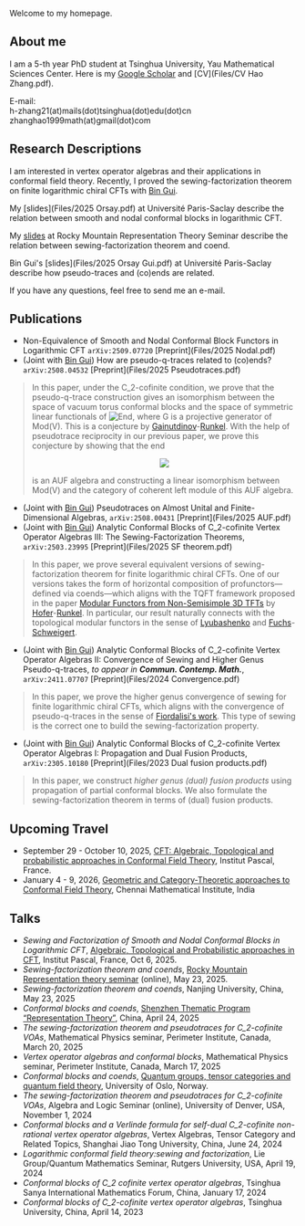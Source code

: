 Welcome to my homepage.

## About me

I am a 5-th year PhD student at Tsinghua University, Yau Mathematical Sciences Center. Here is my [Google Scholar](https://scholar.google.com/citations?user=-IJjsjcAAAAJ&hl=en&oi=sra) and [CV](Files/CV Hao Zhang.pdf).

E-mail: <br>
h-zhang21(at)mails(dot)tsinghua(dot)edu(dot)cn <br>
zhanghao1999math(at)gmail(dot)com

##  Research Descriptions

I am interested in vertex operator algebras and their applications in conformal field theory. Recently, I proved the sewing-factorization theorem on finite logarithmic chiral CFTs with [Bin Gui](https://binguimath.github.io). 

My [slides](Files/2025 Orsay.pdf) at Université Paris-Saclay describe the relation between smooth and nodal conformal blocks in logarithmic CFT.

My [slides](Files/2025.Rocky.Mountain.pdf) at Rocky Mountain Representation Theory Seminar describe the relation between sewing-factorization theorem and coend.

Bin Gui's [slides](Files/2025 Orsay Gui.pdf) at Université Paris-Saclay describe how pseudo-traces and (co)ends are related.

If you have any questions, feel free to send me an e-mail.


## Publications

- Non-Equivalence of Smooth and Nodal Conformal Block Functors in Logarithmic CFT `arXiv:2509.07720` [Preprint](Files/2025 Nodal.pdf)
- (Joint with [Bin Gui](https://binguimath.github.io)) How are pseudo-q-traces related to (co)ends? `arXiv:2508.04532` [Preprint](Files/2025 Pseudotraces.pdf)
> In this paper, under the C_2-cofinite condition, we prove that the pseudo-q-trace construction gives an isomorphism between the space of vacuum torus conformal blocks and the space of symmetric linear functionals of ![End](https://latex.codecogs.com/svg.image?\mathrm{End}_{\mathbb%20V}(\mathbb%20G)), where G is a projective generator of Mod(V). This is a conjecture by [Gainutdinov](https://www.researchgate.net/profile/Azat-Gainutdinov-2)-[Runkel](https://www.math.uni-hamburg.de/home/runkel/). With the help of pseudotrace reciprocity in our previous paper, we prove this conjecture by showing that the end
> <p align="center"> <img src="https://latex.codecogs.com/svg.image?\int_{\mathbb%20X\in%20\mathrm{Mod}(\mathbb%20V)}\mathbb%20X\otimes%20\mathbb%20X'\in%20\mathrm{Mod}(\mathbb%20V\otimes%20\mathbb%20V)"> </p>
>  is an AUF algebra and constructing a linear isomorphism between Mod(V) and the category of coherent left module of this AUF algebra. 
- (Joint with [Bin Gui](https://binguimath.github.io)) Pseudotraces on Almost Unital and Finite-Dimensional Algebras, `arXiv:2508.00431` [Preprint](Files/2025 AUF.pdf)
- (Joint with [Bin Gui](https://binguimath.github.io)) Analytic Conformal Blocks of C_2-cofinite Vertex Operator Algebras III: The Sewing-Factorization Theorems, `arXiv:2503.23995` [Preprint](Files/2025 SF theorem.pdf)
> In this paper, we prove several equivalent versions of sewing-factorization theorem for finite logarithmic chiral CFTs. One of our versions takes the form of horizontal composition of profunctors—defined via coends—which aligns with the TQFT framework proposed in the paper [Modular Functors from Non-Semisimple 3D TFTs](https://arxiv.org/abs/2405.18038) by [Hofer](https://aaron-hofer.github.io/)-[Runkel](https://www.math.uni-hamburg.de/home/runkel/). In particular, our result naturally connects with the topological modular functors in the sense of [Lyubashenko](https://imath.kiev.ua/~lub/) and [Fuchs](https://jfuchs.hotell.kau.se/gen/cont.html)-[Schweigert](https://www.math.uni-hamburg.de/home/schweigert/).
- (Joint with [Bin Gui](https://binguimath.github.io)) Analytic Conformal Blocks of C_2-cofinite Vertex Operator Algebras II: Convergence of Sewing and Higher Genus Pseudo-q-traces, *to appear in **Commun. Contemp. Math.***, `arXiv:2411.07707` [Preprint](Files/2024 Convergence.pdf)
> In this paper, we prove the higher genus convergence of sewing for finite logarithmic chiral CFTs, which aligns with the convergence of pseudo-q-traces in the sense of [Fiordalisi's work](https://www.worldscientific.com/doi/abs/10.1142/S0219199716500267?srsltid=AfmBOoosN_gHU5tzp39SWui_HZLo2ZwTg5lBDEV2yM7OyTQZyRgC10i7). This type of sewing is the correct one to build the sewing-factorization property.
- (Joint with [Bin Gui](https://binguimath.github.io)) Analytic Conformal Blocks of C_2-cofinite Vertex Operator Algebras I: Propagation and Dual Fusion Products, `arXiv:2305.10180` [Preprint](Files/2023 Dual fusion products.pdf)
> In this paper, we construct *higher genus (dual) fusion products* using propagation of partial conformal blocks. We also formulate the sewing-factorization theorem in terms of (dual) fusion products. 

## Upcoming Travel

- September 29 - October 10, 2025, [CFT: Algebraic, Topological and probabilistic approaches in Conformal Field Theory](https://indico.ijclab.in2p3.fr/event/11570/), Institut Pascal, France.
- January 4 - 9, 2026, [Geometric and Category-Theoretic approaches to Conformal Field Theory](http://www.birs.ca/events/2026/5-day-workshops/26w5536), Chennai Mathematical Institute, India

## Talks

- *Sewing and Factorization of Smooth and Nodal Conformal Blocks in Logarithmic CFT*, [Algebraic, Topological and Probabilistic approaches in CFT](https://marsh-shop-8af.notion.site/CFT-Algebraic-Topological-and-probabilistic-approaches-in-Conformal-Field-Theory-22d5d1a7b92880eeb1fff1e17919ef4e), Institut Pascal, France, Oct 6, 2025.
- *Sewing-factorization theorem and coends*, [Rocky Mountain Representation theory seminar](https://sites.google.com/view/rockymountainreptheory/home) (online), May 23, 2025.
- *Sewing-factorization theorem and coends*, Nanjing University, China, May 23, 2025
- *Conformal blocks and coends*, [Shenzhen Thematic Program “Representation Theory”](https://meeting.icm.sustech.edu.cn/2025/), China, April 24, 2025
- *The sewing-factorization theorem and pseudotraces for C_2-cofinite VOAs*, Mathematical Physics seminar, Perimeter Institute, Canada, March 20, 2025
- *Vertex operator algebras and conformal blocks*, Mathematical Physics seminar, Perimeter Institute, Canada, March 17, 2025
- *Conformal blocks and coends*, [Quantum groups, tensor categories and quantum field theory](https://www.mn.uio.no/math/english/research/groups/operator-algebras/events/conferences/qg-2025/), University of Oslo, Norway.
- *The sewing-factorization theorem and pseudotraces for C_2-cofinite VOAs*, Algebra and Logic Seminar (online), University of Denver, USA, November 1, 2024
- *Conformal blocks and a Verlinde formula for self-dual C_2-cofinite non-rational vertex operator algebras*, Vertex Algebras, Tensor Category and Related Topics, Shanghai Jiao Tong University, China, June 24, 2024
- *Logarithmic conformal field theory:sewing and factorization*, Lie Group/Quantum Mathematics Seminar, Rutgers University, USA, April 19, 2024
- *Conformal blocks of C_2 cofinite vertex operator algebras*, Tsinghua Sanya International Mathematics Forum, China, January 17, 2024
- *Conformal blocks of C_2-cofinite vertex operator algebras*, Tsinghua University, China, April 14, 2023




